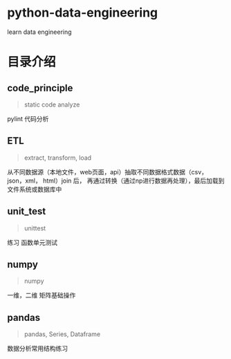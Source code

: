 # python-data-engineering
learn data engineering


# 目录介绍
## code_principle
> static code analyze

pylint 代码分析

## ETL
> extract, transform, load

从不同数据源（本地文件，web页面，api）抽取不同数据格式数据（csv，json，xml， html）join 后， 再通过转换（通过np进行数据再处理），最后加载到文件系统或数据库中

## unit_test
> unittest

练习 函数单元测试

## numpy
> numpy

一维，二维 矩阵基础操作

## pandas
> pandas, Series, Dataframe

数据分析常用结构练习